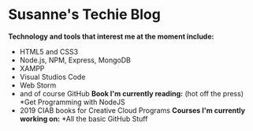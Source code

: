 # Susanne's Techie Blog

__Technology and tools that interest me at the moment include:__
* HTML5 and CSS3 
* Node.js, NPM, Express, MongoDB
* XAMPP 
* Visual Studios Code
* Web Storm
* and of course GitHub
__Book I'm currently reading:__
(hot off the press)
*Get Programming with NodeJS
* 2019 CIAB books for Creative Cloud Programs
__Courses I'm currently working on:__
*All the basic GitHub Stuff


